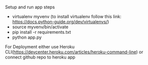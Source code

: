 Setup and run app steps

- virtualenv myvenv (to install virtualenv follow this link: https://docs.python-guide.org/dev/virtualenvs/)
- source myvenv/bin/activate
- pip install -r requirements.txt
- python app.py

For Deployment either use Heroku CLI(https://devcenter.heroku.com/articles/heroku-command-line) or connect github repo to heroku app
